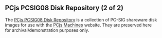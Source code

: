 ## PCjs PCSIG08 Disk Repository (2 of 2)

The [PCjs PCSIG08 Disk Repository](https://github.com/jeffpar/pcjs-pcsig8b-disks) is a collection of PC-SIG shareware disk images
for use with the [PCjs Machines](https://www.pcjs.org) website.  They are preserved here for archival/demonstration purposes only.
